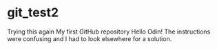 # git_test2
Trying this again
My first GitHub repository
Hello Odin!
The instructions were confusing and I had to look elsewhere for a solution.